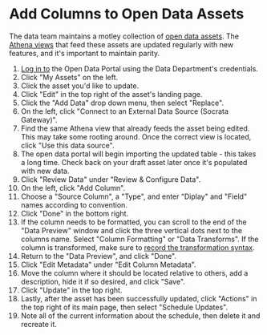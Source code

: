 # Add Columns to Open Data Assets

The data team maintains a motley collection of [open data assets](https://datacatalog.cookcountyil.gov/browse?tags=cook+county+assessor). The [Athena views](https://ccao-data.github.io/data-architecture/#!/overview/ccao_data_athena) that feed these assets are updated regularly with new features, and it's important to maintain parity.

1. [Log in to](https://datacatalog.cookcountyil.gov/login) the Open Data Portal using the Data Department's credentials.
2. Click "My Assets" on the left.
3. Click the asset you'd like to update.
4. Click "Edit" in the top right of the asset's landing page.
5. Click the "Add Data" drop down menu, then select "Replace".
6. On the left, click "Connect to an External Data Source (Socrata Gateway)".
7. Find the same Athena view that already feeds the asset being edited. This may take some rooting around. Once the correct view is located, click "Use this data source".
8. The open data portal will begin importing the updated table - this takes a long time. Check back on your draft asset later once it's populated with new data.
9. Click "Review Data" under "Review & Configure Data".
10. On the left, click "Add Column".
11. Choose a "Source Column", a "Type", and enter "Diplay" and "Field" names according to convention.
12. Click "Done" in the bottom right.
13. If the column needs to be formatted, you can scroll to the end of the "Data Preview" window and click the three vertical dots next to the columns name. Select "Column Formatting" or "Data Transforms". If the column is transformed, make sure to [record the transformation syntax](https://github.com/ccao-data/data-architecture/tree/master/socrata/column_transformations).
14. Return to the "Data Preview", and click "Done".
15. Click "Edit Metadata" under "Edit Column Metadata".
16. Move the column where it should be located relative to others, add a description, hide it if so desired, and click "Save".
17. Click "Update" in the top right.
18. Lastly, after the asset has been successfully updated, click "Actions" in the top right of its main page, then select "Schedule Updates".
19. Note all of the current information about the schedule, then delete it and recreate it.